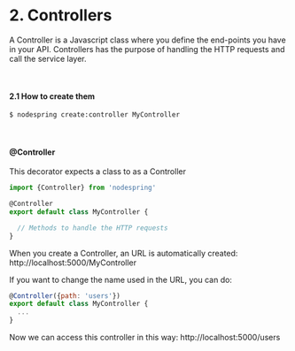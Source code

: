 # 2. Controllers

A Controller is a Javascript class where you define the end-points you have in your API. Controllers has the purpose of handling the HTTP requests and call the service layer.


&nbsp;


#### 2.1 How to create them
```bash
$ nodespring create:controller MyController
```

&nbsp;

#### @Controller

This decorator expects a class to as a Controller

```javascript
import {Controller} from 'nodespring'

@Controller
export default class MyController {

  // Methods to handle the HTTP requests
}
```

When you create a Controller, an URL is automatically created: http://localhost:5000/MyController

If you want to change the name used in the URL, you can do:

```javascript
@Controller({path: 'users'})
export default class MyController {
  ...
}
```
Now we can access this controller in this way: http://localhost:5000/users